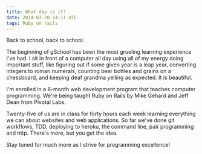 ```yaml
---
title: What day is it?
date: 2014-03-20 14:11 UTC
tags: Ruby on rails
---
```


Back to school, back to school.

The beginning of gSchool has been the most grueling learning experience I've had.
I sit in front of a computer all day using all of my energy doing important stuff, like
figuring out if some given year is a leap year, converting integers to roman numerals,
counting beer bottles and grains on a chessboard, and keeping deaf grandma yelling as expected.
It is beautiful.

I'm enrolled in a 6-month web development program that teaches computer programming. We're being taught
Ruby on Rails by Mike Gehard and Jeff Dean from Pivotal Labs.

Twenty-five of us are in class for forty hours each week learning everything we can about websites and web applications.
So far we've done git workflows, TDD, deploying to heroku, the command line, pair programming and http. There's more, but
 you get the idea.

Stay tuned for much more as I strive for programming excellence!